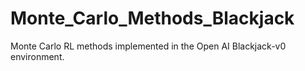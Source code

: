 # Monte_Carlo_Methods_Blackjack
Monte Carlo RL methods implemented in the Open AI Blackjack-v0 environment.
